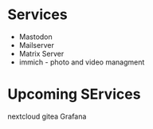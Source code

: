 # Services

- Mastodon
- Mailserver
- Matrix Server
- immich - photo and video managment



# Upcoming SErvices

nextcloud
gitea
Grafana